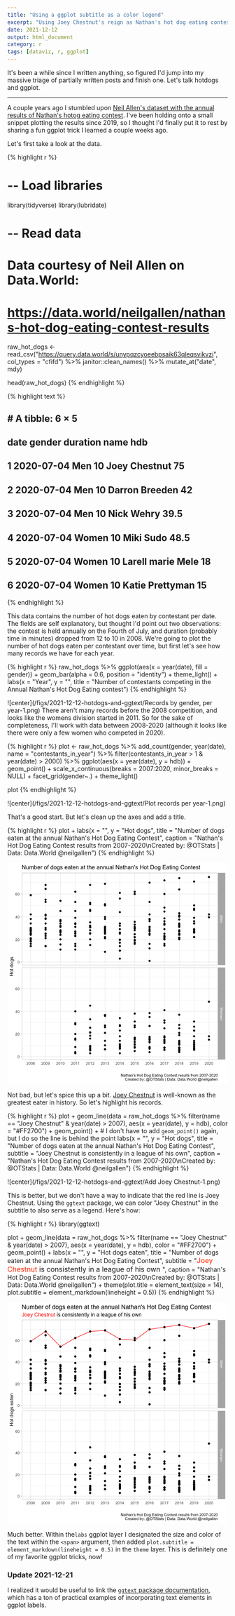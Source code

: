 ```yaml
---
title: "Using a ggplot subtitle as a color legend"
excerpt: "Using Joey Chestnut's reign as Nathan's hot dog eating contest as an example for adding color to a ggplot title or subtitle."
date: 2021-12-12
output: html_document
category: r
tags: [dataviz, r, ggplot]
---
```

  
It's been a while since I written anything, so figured I'd jump into my massive triage of partially written posts and finish one. Let's talk hotdogs and ggplot.

***
  


A couple years ago I stumbled upon [Neil Allen's dataset with the annual results of Nathan's hotog eating contest](https://data.world/neilgallen/nathans-hot-dog-eating-contest-results). I've been holding onto a small snippet plotting the results since 2019, so I thought I'd finally put it to rest by sharing a fun ggplot trick I learned a couple weeks ago.

Let's first take a look at the data. 

{% highlight r %}
# -- Load libraries
library(tidyverse)
library(lubridate)

# -- Read data
# Data courtesy of Neil Allen on Data.World:
# https://data.world/neilgallen/nathans-hot-dog-eating-contest-results
raw_hot_dogs <- read_csv("https://query.data.world/s/unypqzcyoeebpsaik63qleqsvikvzi", 
                         col_types = "cfifd") %>% 
  janitor::clean_names() %>% 
  mutate_at("date", mdy)

head(raw_hot_dogs)
{% endhighlight %}



{% highlight text %}
## # A tibble: 6 × 5
##   date       gender duration name                hdb
##   <date>     <fct>     <int> <fct>             <dbl>
## 1 2020-07-04 Men          10 Joey Chestnut      75  
## 2 2020-07-04 Men          10 Darron Breeden     42  
## 3 2020-07-04 Men          10 Nick Wehry         39.5
## 4 2020-07-04 Women        10 Miki Sudo          48.5
## 5 2020-07-04 Women        10 Larell marie Mele  18  
## 6 2020-07-04 Women        10 Katie Prettyman    15
{% endhighlight %}

This data contains the number of hot dogs eaten by contestant per date. The fields are self explanatory, but thought I'd point out two observations: the contest is held annually on the Fourth of July, and duration (probably time in minutes) dropped from 12 to 10 in 2008. We're going to plot the number of hot dogs eaten per contestant over time, but first let's see how many records we have for each year.


{% highlight r %}
raw_hot_dogs %>% 
  ggplot(aes(x = year(date), 
             fill = gender)) + 
  geom_bar(alpha = 0.6, position = "identity") + 
  theme_light() + 
  labs(x = "Year", 
       y = "", 
       title = "Number of contestants competing in the Annual Nathan's Hot Dog Eating contest")
{% endhighlight %}

![center](/figs/2021-12-12-hotdogs-and-ggtext/Records by gender, per year-1.png)
There aren't many records before the 2008 competition, and looks like the womens division started in 2011. So for the sake of completeness, I'll work with data between 2008-2020 (although it looks like there were only a few women who competed in 2020).



{% highlight r %}
plot <- raw_hot_dogs %>% 
  add_count(gender, year(date), name = "contestants_in_year") %>% 
  filter(contestants_in_year > 1 & year(date) > 2000) %>% 
  ggplot(aes(x = year(date), 
             y = hdb)) + 
  geom_point() + 
  scale_x_continuous(breaks = 2007:2020, minor_breaks = NULL) + 
  facet_grid(gender~.) + 
  theme_light()

plot
{% endhighlight %}

![center](/figs/2021-12-12-hotdogs-and-ggtext/Plot records per year-1.png)

That's a good start. But let's clean up the axes and add a title.



{% highlight r %}
plot + 
  labs(x = "", 
       y = "Hot dogs", 
       title = "Number of dogs eaten at the annual Nathan's Hot Dog Eating Contest", 
       caption = "Nathan's Hot Dog Eating Contest results from 2007-2020\nCreated by: @OTStats | Data: Data.World @neilgallen")
{% endhighlight %}

![center](/figs/2021-12-12-hotdogs-and-ggtext/unnamed-chunk-1-1.png)

Not bad, but let's spice this up a bit. [Joey Chestnut](https://majorleagueeating.com/eaters/106) is well-known as the greatest eater in history. So let's highlight his records.



{% highlight r %}
plot + 
  geom_line(data = raw_hot_dogs %>% 
              filter(name == "Joey Chestnut" & year(date) > 2007), 
            aes(x = year(date), 
                y = hdb), color = "#FF2700") + 
  geom_point() +  # I don't have to add `geom_point()` again, but I do so the line is behind the point
    labs(x = "", 
       y = "Hot dogs", 
       title = "Number of dogs eaten at the annual Nathan's Hot Dog Eating Contest", 
       subtitle = "Joey Chestnut is consistently in a league of his own", 
       caption = "Nathan's Hot Dog Eating Contest results from 2007-2020\nCreated by: @OTStats | Data: Data.World @neilgallen")
{% endhighlight %}

![center](/figs/2021-12-12-hotdogs-and-ggtext/Add Joey Chestnut-1.png)

This is better, but we don't have a way to indicate that the red line is Joey Chestnut. Using the `ggtext` package, we can color "Joey Chestnut" in the subtitle to also serve as a legend. Here's how:


{% highlight r %}
library(ggtext)

plot + 
  geom_line(data = raw_hot_dogs %>% 
              filter(name == "Joey Chestnut" & year(date) > 2007), 
            aes(x = year(date), 
                y = hdb), color = "#FF2700") + 
  geom_point() +
  labs(x = "", 
       y = "Hot dogs eaten", 
       title = "Number of dogs eaten at the annual Nathan's Hot Dog Eating Contest", 
       subtitle = "<span style='font-size:12pt'><span style='color:#FF2700;'>Joey Chestnut</span> 
       is consistently in a league of his own
       </span>", 
       caption = "Nathan's Hot Dog Eating Contest results from 2007-2020\nCreated by: @OTStats | Data: Data.World @neilgallen") + 
  theme(plot.title = element_text(size = 14), 
        plot.subtitle = element_markdown(lineheight = 0.5))
{% endhighlight %}

![center](/figs/2021-12-12-hotdogs-and-ggtext/unnamed-chunk-2-1.png)

Much better. Within the`labs` ggplot layer I designated the size and color of the text within the `<span>` argument, then added `plot.subtitle = element_markdown(lineheight = 0.5)` in the `theme` layer. This is definitely one of my favorite ggplot tricks, now!

### Update 2021-12-21
I realized it would be useful to link the [`ggtext` package documentation](https://wilkelab.org/ggtext/articles/theme_elements.html), which has a ton of practical examples of incorporating text elements in ggplot labels. 


